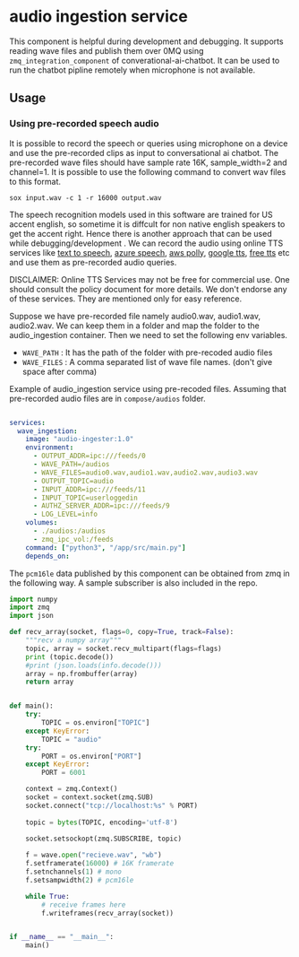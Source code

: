 # audio ingestion service

This component is helpful during development and debugging. It supports reading wave files and publish them over 0MQ using `zmq_integration_component` of converational-ai-chatbot. It can be used to run the chatbot pipline remotely when microphone is not available.

## Usage

### Using pre-recorded speech audio

It is possible to record the speech or queries using microphone on a device and use the pre-recorded clips as input to conversational ai chatbot. The pre-recorded wave files should have sample rate 16K, sample_width=2 and channel=1. It is possible to use the following command to convert wav files to this format.

```
sox input.wav -c 1 -r 16000 output.wav

```
 
The speech recognition models used in this software are trained for US accent english, so sometime it is diffcult for non native english speakers to get the accent right. Hence there is another approach that can be used while debugging/development . We can record the audio using online TTS services like [text to speech](https://texttospeech.onl/), [azure speech](https://azure.microsoft.com/en-in/services/cognitive-services/text-to-speech/#features), [aws polly](https://aws.amazon.com/polly/), [google tts](https://cloud.google.com/text-to-speech/), [free tts](https://freetts.com/) etc and use them as pre-recorded audio queries.
 

DISCLAIMER: Online TTS Services may not be free for commercial use. One should consult the policy document for more details. We don't endorse any of these services. They are mentioned only for easy reference. 


Suppose we have pre-recorded file namely  audio0.wav, audio1.wav, audio2.wav. We can keep them in a folder and map the folder to the audio_ingestion container. Then we need to set the following env variables.

- `WAVE_PATH` : It has the path of the folder with pre-recoded audio files
- `WAVE_FILES` : A comma separated list of wave file names. (don't give space after comma)

Example of audio_ingestion service using pre-recoded files. Assuming that pre-recorded audio files are in `compose/audios` folder.
```yml

services:
  wave_ingestion:
    image: "audio-ingester:1.0"
    environment:
      - OUTPUT_ADDR=ipc:///feeds/0
      - WAVE_PATH=/audios
      - WAVE_FILES=audio0.wav,audio1.wav,audio2.wav,audio3.wav
      - OUTPUT_TOPIC=audio
      - INPUT_ADDR=ipc:///feeds/11
      - INPUT_TOPIC=userloggedin
      - AUTHZ_SERVER_ADDR=ipc:///feeds/9
      - LOG_LEVEL=info
    volumes:
      - ./audios:/audios
      - zmq_ipc_vol:/feeds
    command: ["python3", "/app/src/main.py"]
    depends_on:


```

 
The `pcm16le` data published by this component can be obtained from zmq in the following way. A sample subscriber is also included in the repo.

```python
import numpy
import zmq
import json

def recv_array(socket, flags=0, copy=True, track=False):
    """recv a numpy array"""
    topic, array = socket.recv_multipart(flags=flags)
    print (topic.decode())
    #print (json.loads(info.decode()))
    array = np.frombuffer(array)
    return array


def main():
    try:
        TOPIC = os.environ["TOPIC"]
    except KeyError:
        TOPIC = "audio"
    try:
        PORT = os.environ["PORT"]
    except KeyError:
        PORT = 6001

    context = zmq.Context()
    socket = context.socket(zmq.SUB)
    socket.connect("tcp://localhost:%s" % PORT)
    
    topic = bytes(TOPIC, encoding='utf-8')
    
    socket.setsockopt(zmq.SUBSCRIBE, topic)

    f = wave.open("recieve.wav", "wb")
    f.setframerate(16000) # 16K framerate
    f.setnchannels(1) # mono 
    f.setsampwidth(2) # pcm16le

    while True:
        # receive frames here
        f.writeframes(recv_array(socket))


if __name__ == "__main__":
    main()

```
